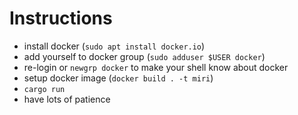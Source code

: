 # Instructions

* install docker (`sudo apt install docker.io`)
* add yourself to docker group (`sudo adduser $USER docker`)
* re-login or `newgrp docker` to make your shell know about docker
* setup docker image (`docker build . -t miri`)
* `cargo run`
* have lots of patience
